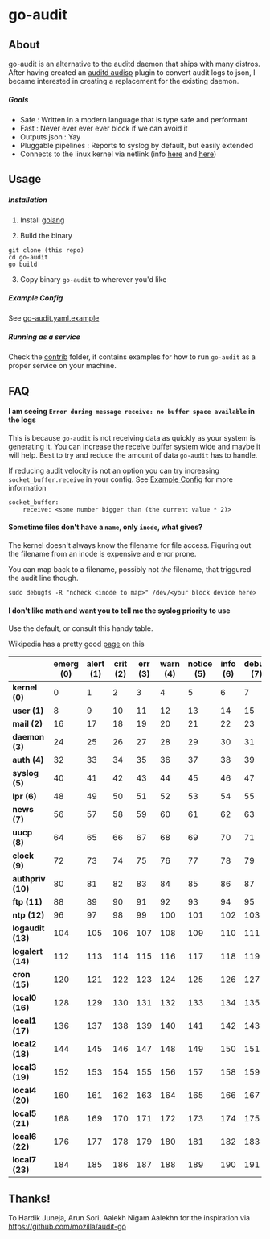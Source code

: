 # go-audit

## About

go-audit is an alternative to the auditd daemon that ships with many distros.
After having created an [auditd audisp](https://people.redhat.com/sgrubb/audit/) plugin to convert audit logs to json, 
I became interested in creating a replacement for the existing daemon.

##### Goals

* Safe : Written in a modern language that is type safe and performant
* Fast : Never ever ever ever block if we can avoid it
* Outputs json : Yay
* Pluggable pipelines : Reports to syslog by default, but easily extended
* Connects to the linux kernel via netlink (info [here](https://git.kernel.org/cgit/linux/kernel/git/stable/linux-stable.git/tree/kernel/audit.c?id=refs/tags/v3.14.56) and [here](https://git.kernel.org/cgit/linux/kernel/git/stable/linux-stable.git/tree/include/uapi/linux/audit.h?h=linux-3.14.y))

## Usage

##### Installation

1. Install [golang](https://golang.org/doc/install)

2. Build the binary
  ```
  git clone (this repo)
  cd go-audit
  go build
  ```
3. Copy binary `go-audit` to wherever you'd like

##### Example Config 

See [go-audit.yaml.example](go-audit.yaml.example)

##### Running as a service
 
Check the [contrib](contrib) folder, it contains examples for how to run `go-audit` as a proper service on your machine.

## FAQ

#### I am seeing `Error during message receive: no buffer space available` in the logs

This is because `go-audit` is not receiving data as quickly as your system is generating it. You can increase
the receive buffer system wide and maybe it will help. Best to try and reduce the amount of data `go-audit` has
to handle.

If reducing audit velocity is not an option you can try increasing `socket_buffer.receive` in your config.
See [Example Config](#example-config) for more information

```
socket_buffer:
    receive: <some number bigger than (the current value * 2)>
```

#### Sometime files don't have a `name`, only `inode`, what gives?

The kernel doesn't always know the filename for file access. Figuring out the filename from an inode is expensive and
error prone.

You can map back to a filename, possibly not *the* filename, that triggured the audit line though.

```
sudo debugfs -R "ncheck <inode to map>" /dev/<your block device here>
```

#### I don't like math and want you to tell me the syslog priority to use

Use the default, or consult this handy table.

Wikipedia has a pretty good [page](https://en.wikipedia.org/wiki/Syslog) on this

|                   | emerg (0)| alert (1) | crit (2)  | err (3) | warn (4) | notice (5) | info (6)  | debug (7) |
|-------------------|----------|-----------|-----------|---------|----------|------------|-----------|-----------|
| **kernel (0)**    | 0        | 1         | 2         | 3       | 4        | 5          | 6         | 7         |
| **user (1)**      | 8        | 9         | 10        | 11      | 12       | 13         | 14        | 15        |
| **mail (2)**      | 16       | 17        | 18        | 19      | 20       | 21         | 22        | 23        |
| **daemon (3)**    | 24       | 25        | 26        | 27      | 28       | 29         | 30        | 31        |
| **auth (4)**      | 32       | 33        | 34        | 35      | 36       | 37         | 38        | 39        |
| **syslog (5)**    | 40       | 41        | 42        | 43      | 44       | 45         | 46        | 47        |
| **lpr (6)**       | 48       | 49        | 50        | 51      | 52       | 53         | 54        | 55        |
| **news (7)**      | 56       | 57        | 58        | 59      | 60       | 61         | 62        | 63        |
| **uucp (8)**      | 64       | 65        | 66        | 67      | 68       | 69         | 70        | 71        |
| **clock (9)**     | 72       | 73        | 74        | 75      | 76       | 77         | 78        | 79        |
| **authpriv (10)** | 80       | 81        | 82        | 83      | 84       | 85         | 86        | 87        |
| **ftp (11)**      | 88       | 89        | 90        | 91      | 92       | 93         | 94        | 95        |
| **ntp (12)**      | 96       | 97        | 98        | 99      | 100      | 101        | 102       | 103       |
| **logaudit (13)** | 104      | 105       | 106       | 107     | 108      | 109        | 110       | 111       |
| **logalert (14)** | 112      | 113       | 114       | 115     | 116      | 117        | 118       | 119       |
| **cron (15)**     | 120      | 121       | 122       | 123     | 124      | 125        | 126       | 127       |
| **local0 (16)**   | 128      | 129       | 130       | 131     | 132      | 133        | 134       | 135       |
| **local1 (17)**   | 136      | 137       | 138       | 139     | 140      | 141        | 142       | 143       |
| **local2 (18)**   | 144      | 145       | 146       | 147     | 148      | 149        | 150       | 151       |
| **local3 (19)**   | 152      | 153       | 154       | 155     | 156      | 157        | 158       | 159       |
| **local4 (20)**   | 160      | 161       | 162       | 163     | 164      | 165        | 166       | 167       |
| **local5 (21)**   | 168      | 169       | 170       | 171     | 172      | 173        | 174       | 175       |
| **local6 (22)**   | 176      | 177       | 178       | 179     | 180      | 181        | 182       | 183       |
| **local7 (23)**   | 184      | 185       | 186       | 187     | 188      | 189        | 190       | 191       |

## Thanks!

To Hardik Juneja, Arun Sori, Aalekh Nigam Aalekhn for the inspiration via https://github.com/mozilla/audit-go
